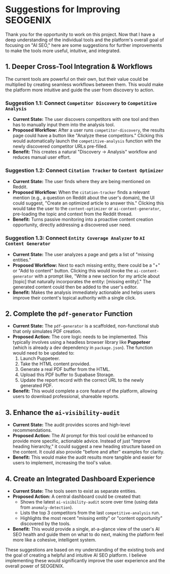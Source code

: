 # Suggestions for Improving SEOGENIX

Thank you for the opportunity to work on this project. Now that I have a deep understanding of the individual tools and the platform's overall goal of focusing on "AI SEO," here are some suggestions for further improvements to make the tools more useful, intuitive, and integrated.

## 1. Deeper Cross-Tool Integration & Workflows

The current tools are powerful on their own, but their value could be multiplied by creating seamless workflows between them. This would make the platform more intuitive and guide the user from discovery to action.

### Suggestion 1.1: Connect `Competitor Discovery` to `Competitive Analysis`
- **Current State:** The user discovers competitors with one tool and then has to manually input them into the analysis tool.
- **Proposed Workflow:** After a user runs `competitor-discovery`, the results page could have a button like "Analyze these competitors." Clicking this would automatically launch the `competitive-analysis` function with the newly discovered competitor URLs pre-filled.
- **Benefit:** This creates a natural "Discovery -> Analysis" workflow and reduces manual user effort.

### Suggestion 1.2: Connect `Citation Tracker` to `Content Optimizer`
- **Current State:** The user finds where they are being mentioned on Reddit.
- **Proposed Workflow:** When the `citation-tracker` finds a relevant mention (e.g., a question on Reddit about the user's domain), the UI could suggest, "Create an optimized article to answer this." Clicking this would take the user to the `content-optimizer` or `ai-content-generator`, pre-loading the topic and context from the Reddit thread.
- **Benefit:** Turns passive monitoring into a proactive content creation opportunity, directly addressing a discovered user need.

### Suggestion 1.3: Connect `Entity Coverage Analyzer` to `AI Content Generator`
- **Current State:** The user analyzes a page and gets a list of "missing entities."
- **Proposed Workflow:** Next to each missing entity, there could be a "+" or "Add to content" button. Clicking this would invoke the `ai-content-generator` with a prompt like, "Write a new section for my article about [topic] that naturally incorporates the entity: [missing entity]." The generated content could then be added to the user's editor.
- **Benefit:** Makes the analysis immediately actionable and helps users improve their content's topical authority with a single click.

## 2. Complete the `pdf-generator` Function
- **Current State:** The `pdf-generator` is a scaffolded, non-functional stub that only simulates PDF creation.
- **Proposed Action:** The core logic needs to be implemented. This typically involves using a headless browser library like **Puppeteer** (which is already a dev dependency in `package.json`). The function would need to be updated to:
  1. Launch Puppeteer.
  2. Take the HTML content provided.
  3. Generate a real PDF buffer from the HTML.
  4. Upload this PDF buffer to Supabase Storage.
  5. Update the report record with the correct URL to the newly generated PDF.
- **Benefit:** This would complete a core feature of the platform, allowing users to download professional, shareable reports.

## 3. Enhance the `ai-visibility-audit`
- **Current State:** The audit provides scores and high-level recommendations.
- **Proposed Action:** The AI prompt for this tool could be enhanced to provide more specific, actionable advice. Instead of just "Improve heading hierarchy," it could suggest a new heading structure based on the content. It could also provide "before and after" examples for clarity.
- **Benefit:** This would make the audit results more tangible and easier for users to implement, increasing the tool's value.

## 4. Create an Integrated Dashboard Experience
- **Current State:** The tools seem to exist as separate entities.
- **Proposed Action:** A central dashboard could be created that:
  -   Shows the latest `ai-visibility-audit` score over time (using data from `anomaly-detection`).
  -   Lists the top 3 competitors from the last `competitive-analysis` run.
  -   Highlights the most recent "missing entity" or "content opportunity" discovered by the tools.
- **Benefit:** This would provide a single, at-a-glance view of the user's AI SEO health and guide them on what to do next, making the platform feel more like a cohesive, intelligent system.

These suggestions are based on my understanding of the existing tools and the goal of creating a helpful and intuitive AI SEO platform. I believe implementing these would significantly improve the user experience and the overall power of SEOGENIX.
